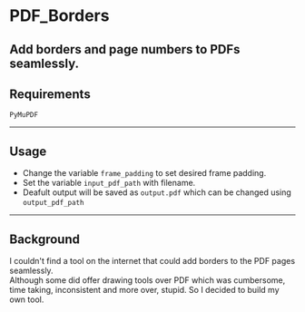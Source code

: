 # PDF_Borders

Add borders and page numbers to PDFs seamlessly.
---
## Requirements
`PyMuPDF`

---
## Usage
- Change the variable `frame_padding` to set desired frame padding.
- Set the variable `input_pdf_path` with filename.
- Deafult output will be saved as `output.pdf` which can be changed using `output_pdf_path`
---
## Background

I couldn't find a tool on the internet that could add borders to the PDF pages seamlessly.<br>
Although some did offer drawing tools over PDF which was cumbersome, time taking, inconsistent and more over, stupid. 
So I decided to build my own tool.
